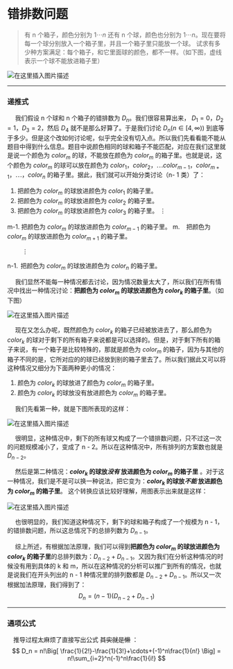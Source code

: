 # 错排数问题
>有 n 个箱子，颜色分别为 $1\cdots n$ 还有 n 个球，颜色也分别为 $1\cdots n$。现在要将每一个球分别放入一个箱子里，并且一个箱子里只能放一个球。
>试求有多少种方案满足：每个箱子，和它里面球的颜色，都不一样。（如下图，虚线表示一个球不能放进箱子里）


![在这里插入图片描述](/Alex/OI/pic/wrong1.png)

----
### 递推式
&emsp; 我们假设 n 个球和 n 个箱子的错排数为 $D_n$。我们很容易算出来， $D_1 = 0，D_2 = 1，D_3 = 2$，然后 $D_4$ 就不是那么好算了。于是我们讨论 $D_n(n\in [4, \infty))$ 到底等于多少。但是这个改如何讨论呢，似乎完全没有切入点。所以我们先看看能不能从题目中得到什么信息。题目中说颜色相同的球和箱子不能匹配，对应在我们这里就是说一个颜色为 $color_m$ 的球，不能放在颜色为 $color_m$ 的箱子里。也就是说，这个颜色为 $color_m$ 的球可以放在颜色为 $color_1，color_2，\cdots color_{m-1}，color_{m+1}，\cdots， color_n$ 的箱子里。据此，我们就可以开始分类讨论（n- 1 类）了：
1. 把颜色为 $color_m$ 的球放进颜色为 $color_1$ 的箱子里。
2. 把颜色为 $color_m$ 的球放进颜色为 $color_2$ 的箱子里。
3. 把颜色为 $color_m$ 的球放进颜色为 $color_3$ 的箱子里。
 $\vdots$
 
 m-1. 把颜色为 $color_m$ 的球放进颜色为 $color_{m-1}$ 的箱子里。
 m. $\,\,\,$ 把颜色为 $color_m$ 的球放进颜色为 $color_{m+1}$ 的箱子里。

&emsp;&emsp; $\,\vdots$
 
 n-1. $\,$把颜色为 $color_m$ 的球放进颜色为 $color_n$ 的箱子里。

&emsp; 我们显然不能每一种情况都去讨论，因为情况数量太大了，所以我们在所有情况中找出一种情况讨论：**把颜色为 $color_m$ 的球放进颜色为 $color_{k}$ 的箱子里**。（如下图）

![在这里插入图片描述](/Alex/OI/pic/wrong4.png)

&emsp; 现在又怎么办呢，既然颜色为 $color_k$ 的箱子已经被放进去了，那么颜色为 $color_k$ 的球对于剩下的所有箱子来说都是可以选择的。但是，对于剩下所有的箱子来说，有一个箱子是比较特殊的，那就是颜色为 $color_m$ 的箱子，因为与其他的箱子不同的是，它所对应的的球已经放到别的箱子里去了。所以我们据此又可以将这种情况又细分为下面两种更小的情况：
1. 颜色为 $color_k$ 的球放进了颜色为 $color_m$ 的箱子里。
2. 颜色为 $color_k$ 的球放没有放进颜色为 $color_m$ 的箱子里。

&emsp; 我们先看第一种，就是下图所表现的这样：

![在这里插入图片描述](/Alex/OI/pic/wrong2.png)

&emsp; 很明显，这种情况中，剩下的所有球又构成了一个错排数问题，只不过这一次的问题规模减小了，变成了 n - 2。所以在这种情况中，所有排列的方案数也就是 $D_{n-2}$。

&emsp; 然后是第二种情况：**$color_k$ 的球放*没有* 放进颜色为 $color_m$ 的箱子里** 。对于这一种情况，我们是不是可以换一种说法，把它变为：**$color_k$ 的球放*不能* 放进颜色为 $color_m$ 的箱子里**。 这个转换应该比较好理解，用图表示出来就是这样：

![在这里插入图片描述](/Alex/OI/pic/wrong3.png)

&emsp; 也很明显的，我们知道这种情况下，剩下的球和箱子构成了一个规模为 n - 1，的错排数问题，所以这总情况下的总排列数为 $D_{n-1}$。

&emsp; 综上所述，有根据加法原理，我们可以得到**把颜色为 $color_m$ 的球放进颜色为 $color_{k}$ 的箱子里**的总排列数为：$D_{n-2} + D_{n-1}$。又因为我们在分析这种情况的时候没有用到具体的 k 和 m，所以在这种情况的分析可以推广到所有的情况，也就是说我们在开头列出的 n - 1 种情况里的排列数都是 $D_{n-2} + D_{n-1}$。所以又一次根据加法原理，我们得到了：
$$ D_n = (n-1)(D_{n-2} + D_{n-1}) $$

---
### 通项公式

&emsp;推导过程太麻烦了直接写出公式 ~~其实就是懒~~ ：
$$ D_n = n!\Big[ \frac{1}{2!}-\frac{1}{3!}+\cdots+(-1)^n\frac{1}{n!} \Big] = n!\sum_{i=2}^n(-1)^n\frac{1}{i!} $$